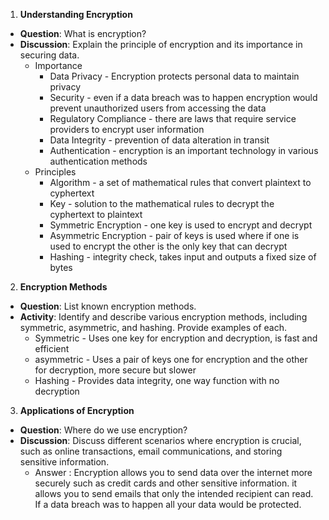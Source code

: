 1. **Understanding Encryption**

- **Question**: What is encryption?
- **Discussion**: Explain the principle of encryption and its importance in securing data.
	- Importance
		- Data Privacy - Encryption protects personal data to maintain privacy
		- Security - even if a data breach was to happen encryption would prevent unauthorized users from accessing the data
		- Regulatory Compliance - there are laws that require service providers to encrypt user information
		- Data Integrity - prevention of data alteration in transit
		- Authentication - encryption is an important technology in various authentication methods  
	- Principles
		- Algorithm - a set of mathematical rules that convert plaintext to cyphertext
		- Key - solution to the mathematical rules to decrypt the cyphertext to plaintext
		- Symmetric Encryption - one key is used to encrypt and decrypt
		- Asymmetric Encryption - pair of keys is used where if one is used to encrypt the other is the only key that can decrypt
		- Hashing - integrity check, takes input and outputs a fixed size of bytes

2. **Encryption Methods**

- **Question**: List known encryption methods.
- **Activity**: Identify and describe various encryption methods, including symmetric, asymmetric, and hashing. Provide examples of each.
	- Symmetric - Uses one key for encryption and decryption, is fast and efficient
	- asymmetric - Uses a pair of keys one for encryption and the other for decryption, more secure but slower
	- Hashing - Provides data integrity, one way function with no  decryption

3. **Applications of Encryption**

- **Question**: Where do we use encryption?
- **Discussion**: Discuss different scenarios where encryption is crucial, such as online transactions, email communications, and storing sensitive information.
	- Answer : Encryption allows you to send data over the internet more securely such as credit cards and other sensitive information. it allows you to send emails that only the intended recipient  can read. If a data breach was to happen all your data would be protected.